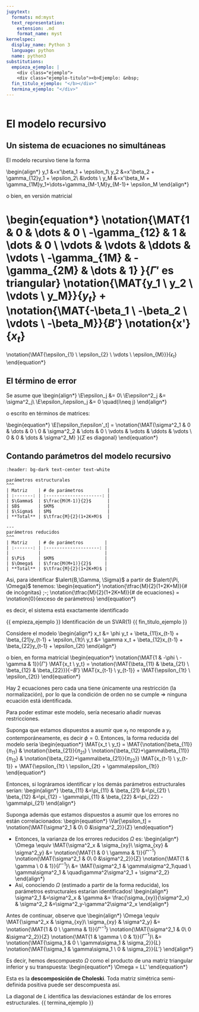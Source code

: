 ```yaml
---
jupytext:
  formats: md:myst
  text_representation:
    extension: .md
    format_name: myst
kernelspec:
  display_name: Python 3
  language: python
  name: python3
substitutions:
  empieza_ejemplo: |
    <div class="ejemplo">
    <div class="ejemplo-titulo"><b>Ejemplo: &nbsp;
  fin_titulo_ejemplo: "</b></div>"
  termina_ejemplo: "</div>"
---
```



```{include} ../math-definitions.md
```

#   El modelo recursivo

##   Un sistema de ecuaciones no simultáneas
El modelo recursivo tiene la forma

\begin{align*}
y_1 &=x'\beta_1 + \epsilon_1\\
y_2 &=x'\beta_2 + \gamma_{12}y_1  + \epsilon_2\\
&\vdots \\
y_M &=x'\beta_M + \gamma_{1M}y_1+\dots+\gamma_{M-1,M}y_{M-1}+ \epsilon_M
\end{align*}

o bien, en versión matricial


\begin{equation*}
\notation{\MAT{1 & 0 & \dots & 0 \\ -\gamma_{12} & 1 & \dots & 0 \\ \vdots & \vdots & \ddots & \vdots \\ -\gamma_{1M} & -\gamma_{2M} & \dots & 1} }{$\Gamma'$ es triangular}
\notation{\MAT{y_1 \\ y_2 \\ \vdots \\ y_M}}{$y_t$}
+
\notation{\MAT{-\beta_1 \\ -\beta_2 \\ \vdots \\ -\beta_M}}{$B'$}
\notation{x'}{$x_t$}
=
\notation{\MAT{\epsilon_{1} \\ \epsilon_{2} \\ \vdots \\  \epsilon_{M}}}{$\epsilon_t$}
\end{equation*}


##   El término de error
Se asume que
\begin{align*}
\E\epsilon_j &= 0\\
\E\epsilon^2_j &= \sigma^2_j\\
\E\epsilon_i\epsilon_j &= 0 \quad(i\neq j)
\end{align*}

o escrito en términos de matrices:

\begin{equation*}
\E[\epsilon_t\epsilon'_t] = \notation{\MAT{\sigma^2_1 & 0 & \dots & 0 \\ 0 & \sigma^2_2 & \dots & 0 \\ \vdots & \vdots & \ddots & \vdots \\ 0 & 0 & \dots & \sigma^2_M} }{$\Sigma$ es diagonal}
\end{equation*}


##   Contando parámetros del modelo recursivo

```{panels}
:header: bg-dark text-center text-white

parámetros estructurales
^^^
| Matriz    | # de parámetros         |
| :-------: | :---------------------: |
| $\Gamma$  | $\frac{M(M-1)}{2}$      |
| $B$       | $KM$                    |
| $\Sigma$  | $M$                     |
| **Total** | $\tfrac{M}{2}(1+2K+M)$  |

---
parámetros reducidos
^^^
| Matriz    | # de parámetros        |
| :-------: | :--------------------: |
|           |                        |
| $\Pi$     | $KM$                   |
| $\Omega$  | $\frac{M(M+1)}{2}$     |
| **Total** | $\tfrac{M}{2}(1+2K+M)$ |
```

Asi, para identificar $\alert{B,\Gamma, \Sigma}$ a partir de $\alert{\Pi, \Omega}$ tenemos:
\begin{equation*}
\notation{\tfrac{M}{2}(1+2K+M)}{# de incógnitas} \;-\;
\notation{\tfrac{M}{2}(1+2K+M)}{# de ecuaciones} =
\notation{0}{exceso de parámetros}
\end{equation*}

es decir, el sistema está exactamente identificado


{{ empieza_ejemplo }} Identificación de un SVAR(1) {{ fin_titulo_ejemplo }}

Considere el modelo
\begin{align*}
x_t &= \phi y_t + \beta_{11}x_{t-1} + \beta_{21}y_{t-1}  + \epsilon_{1t}\\
y_t &= \gamma x_t + \beta_{12}x_{t-1} + \beta_{22}y_{t-1}  + \epsilon_{2t}
\end{align*}

o bien, en forma matricial
\begin{equation*}
\notation{\MAT{1 & -\phi \\ -\gamma & 1}}{$\Gamma'$} \MAT{x_t \\ y_t} =
\notation{\MAT{\beta_{11} & \beta_{21} \\ \beta_{12} & \beta_{22}}}{$-B'$} \MAT{x_{t-1} \\ y_{t-1}} +
\MAT{\epsilon_{1t} \\ \epsilon_{2t}}
\end{equation*}

Hay 2 ecuaciones pero cada una tiene únicamente una restricción (la normalización), por lo que la condición de orden no se cumple $\Rightarrow$ ninguna ecuación está identificada.

Para poder estimar este modelo, sería necesario añadir nuevas restricciones.


Suponga que estamos dispuestos a asumir que $x_t$ no responde a $y_t$ contemporáneamente, es decir $\phi=0$. Entonces, la forma reducida del modelo sería
\begin{equation*}
\MAT{x_t \\ y_t} =
\MAT{\notation{\beta_{11}}{$\pi_{11}$} & \notation{\beta_{21}}{$\pi_{21}$} \\
\notation{\beta_{12}+\gamma\beta_{11}}{$\pi_{12}$} & \notation{\beta_{22}+\gamma\beta_{21}}{$\pi_{22}$}}
\MAT{x_{t-1} \\ y_{t-1}} +
\MAT{\epsilon_{1t} \\ \epsilon_{2t} + \gamma\epsilon_{1t}}
\end{equation*}

Entonces, si lográramos identificar $\gamma$ los demás parámetros estructurales serían:
\begin{align*}
\beta_{11} &=\pi_{11}  & \beta_{21} &=\pi_{21} \\
\beta_{12} &=\pi_{12} - \gamma\pi_{11}  & \beta_{22} &=\pi_{22} - \gamma\pi_{21}
\end{align*}

Suponga además que estamos dispuestos a asumir que los errores no están correlacionados:
\begin{equation*}
\Var[\epsilon_t] = \notation{\MAT{\sigma^2_1 & 0\\ 0 &\sigma^2_2}}{$\Sigma$}
\end{equation*}
- Entonces, la varianza de los errores reducidos $\Omega$ es:
\begin{align*}
\Omega \equiv \MAT{\sigma^2_x & \sigma_{xy}\\ \sigma_{xy} & \sigma^2_y}   &=
\notation{\MAT{1 & 0 \\ \gamma & 1}}{${\Gamma'}^{-1}$}
\notation{\MAT{\sigma^2_1 & 0\\ 0 &\sigma^2_2}}{$\Sigma$}
\notation{\MAT{1 & \gamma \\ 0 & 1}}{$\Gamma^{-1}$}\\
&= \MAT{\sigma^2_1 & \gamma\sigma^2_1\quad \\ \gamma\sigma^2_1 & \quad\gamma^2\sigma^2_1 + \sigma^2_2}
\end{align*}
- Así, conociendo $\Omega$ (estimado a partir de la forma reducida), los parámetros estructurales estarían identificados!
\begin{align*}
\sigma^2_1 &=\sigma^2_x &
\gamma &= \frac{\sigma_{xy}}{\sigma^2_x} &
\sigma^2_2 &=\sigma^2_y-\gamma^2\sigma^2_x
\end{align*}


Antes de continuar, observe que
\begin{align*}
\Omega \equiv \MAT{\sigma^2_x & \sigma_{xy}\\ \sigma_{xy} & \sigma^2_y}  &=
\notation{\MAT{1 & 0 \\ \gamma & 1}}{${\Gamma'}^{-1}$}
\notation{\MAT{\sigma^2_1 & 0\\ 0 &\sigma^2_2}}{$\Sigma$}
\notation{\MAT{1 & \gamma \\ 0 & 1}}{$\Gamma^{-1}$}\\
&= \notation{\MAT{\sigma_1 & 0 \\ \gamma\sigma_1 & \sigma_2}}{$L$}
\notation{\MAT{\sigma_1 & \gamma\sigma_1 \\ 0 & \sigma_2}}{$L'$}
\end{align*}

Es decir, hemos descompuesto $\Omega$ como el producto de una matriz triangular inferior y su transpuesta:
\begin{equation*}
\Omega = LL'
\end{equation*}

Esta es la **descomposición de Choleski**. Toda matriz simétrica semi-definida positiva puede ser descompuesta así.

La diagonal de $L$ identifica las desviaciones estándar de los errores estructurales.
{{ termina_ejemplo }}
